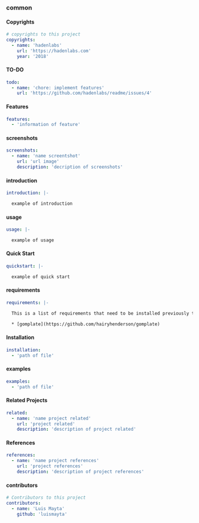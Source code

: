 <!-- Space: README -->
<!-- Parent: Project -->
<!-- Title: Project Examples -->

<!-- Label: Examples -->
<!-- Include: docs/disclaimer.md -->
<!-- Include: ac:toc -->

### common

#### Copyrights

```yaml
# copyrights to this project
copyrights:
  - name: 'hadenlabs'
    url: 'https://hadenlabs.com'
    year: '2018'
```

#### TO-DO

```yaml
todo:
  - name: 'chore: implement features'
    url: 'https://github.com/hadenlabs/readme/issues/4'
```

#### Features

```yaml
features:
  - 'information of feature'
```

#### screenshots

```yaml
screenshots:
  - name: 'name screentshot'
    url: 'url image'
    description: 'decription of screenshots'
```

#### introduction

```yaml
introduction: |-

  example of introduction
```

#### usage

```yaml
usage: |-

  example of usage
```

#### Quick Start

```yaml
quickstart: |-

  example of quick start
```

#### requirements

```yaml
requirements: |-

  This is a list of requirements that need to be installed previously to enjoy all the goodies of this configuration:

  * [gomplate](https://github.com/hairyhenderson/gomplate)
```

#### Installation

```yaml
installation:
  - 'path of file'
```

#### examples

```yaml
examples:
  - 'path of file'
```

#### Related Projects

```yaml
related:
  - name: 'name project related'
    url: 'project related'
    description: 'description of project related'
```

#### References

```yaml
references:
  - name: 'name project references'
    url: 'project references'
    description: 'description of project references'
```

#### contributors

```yaml
# Contributors to this project
contributors:
  - name: 'Luis Mayta'
    github: 'luismayta'
```
